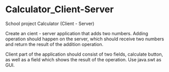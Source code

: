 # Calculator_Client-Server
School project Calculator (Client - Server)

Create an cient - server application that adds two numbers. 
Adding operation should happen on the server, which should receive two numbers and return the result of the addition operation.

Client part of the application should consist of two fields, calculate button, as well as a field which shows the result of the operation. Use java.swt as GUI. 
